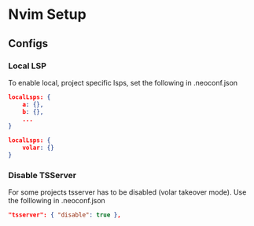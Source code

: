 # Nvim Setup

## Configs

### Local LSP

To enable local, project specific lsps, set the following in .neoconf.json

```json
localLsps: {
    a: {},
    b: {},
    ...
}

localLsps: {
    volar: {}
}

```

### Disable TSServer

For some projects tsserver has to be disabled (volar takeover mode). Use the folllowing in .neoconf.json

```json
"tsserver": { "disable": true },
```
